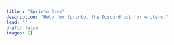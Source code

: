 ```yaml
---
title : "Sprinto Docs"
description: "Help for Sprinto, the Discord bot for writers."
lead: ""
draft: false
images: []
---
```

